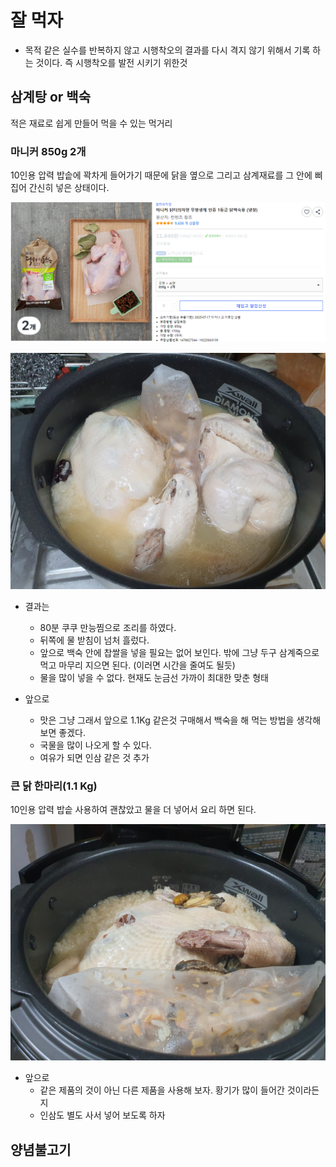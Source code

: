 # 잘 먹자

* 목적
같은 실수를 반복하지 않고 시행착오의 결과를 다시 격지 않기 위해서 기록 하는 것이다. 즉 시행착오를 발전 시키기 위한것


## 삼계탕 or 백숙
적은 재료로 쉽게 만들어 먹을 수 있는 먹거리

### 마니커 850g 2개
10인용 압력 밥솥에 꽉차게 들어가기 때문에 닭을 옆으로 그리고 삼계재료를 그 안에 삐집어 간신히 넣은 상태이다.

![마니커 닭터의자연 무항생제 인증 1등급 닭백숙용 (냉장)](image.png)

<img src="마니커_850g_2개.jpg" alt="마니커 850g 2마리" width="550">

* 결과는
  - 80분 쿠쿠 만능찜으로 조리를 하였다.
  - 뒤쪽에 물 받침이 넘처 흘렀다.
  - 앞으로 백숙 안에 찹쌀을 넣을 필요는 없어 보인다. 밖에 그냥 두구 삼계죽으로 먹고 마무리 지으면 된다. (이러면 시간을 줄여도 될듯)
  - 물을 많이 넣을 수 없다. 현재도 눈금선 가까이 최대한 맞춘 형태

* 앞으로
  - 맛은 그냥 그래서 앞으로 1.1Kg 같은것 구매해서 백숙을 해 먹는 방법을 생각해 보면 좋겠다.
  - 국물을 많이 나오게 할 수 있다.
  - 여유가 되면 인삼 같은 것 추가



### 큰 닭 한마리(1.1 Kg)
10인용 압력 밥솥 사용하여 괜찮았고 물을 더 넣어서 요리 하면 된다.

<img src="큰닭 한마리 20250716_191625.jpg" alt="마니커 850g 2마리" width="550">

* 앞으로
  - 같은 제품의 것이 아닌 다른 제품을 사용해 보자. 황기가 많이 들어간 것이라든지
  - 인삼도 별도 사서 넣어 보도록 하자



## 양념불고기






